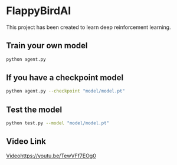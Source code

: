 # FlappyBirdAI

This project has been created to learn deep reinforcement learning. </br>

## Train your own model

```bash
python agent.py
```

## If you have a checkpoint model

```bash
python agent.py --checkpoint "model/model.pt"
```

## Test the model

```bash
python test.py --model "model/model.pt"
```

## Video Link

[Video](https://youtu.be/TewVFf7EOg0)https://youtu.be/TewVFf7EOg0
